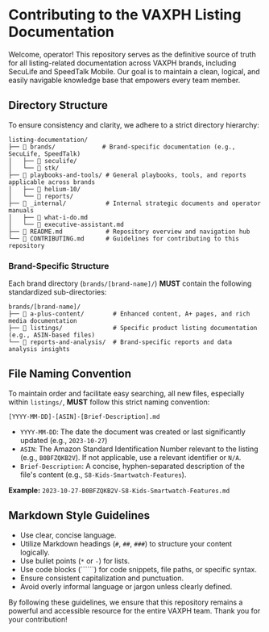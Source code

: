 # Contributing to the VAXPH Listing Documentation

Welcome, operator! This repository serves as the definitive source of truth for all listing-related documentation across VAXPH brands, including SecuLife and SpeedTalk Mobile. Our goal is to maintain a clean, logical, and easily navigable knowledge base that empowers every team member.

## Directory Structure

To ensure consistency and clarity, we adhere to a strict directory hierarchy:

```
listing-documentation/
├── 📂 brands/             # Brand-specific documentation (e.g., SecuLife, SpeedTalk)
│   ├── 📂 seculife/
│   └── 📂 stk/
├── 📂 playbooks-and-tools/ # General playbooks, tools, and reports applicable across brands
│   ├── 📂 helium-10/
│   └── 📂 reports/
├── 📂 _internal/           # Internal strategic documents and operator manuals
│   ├── 📄 what-i-do.md
│   └── 📄 executive-assistant.md
├── 📄 README.md            # Repository overview and navigation hub
└── 📄 CONTRIBUTING.md      # Guidelines for contributing to this repository
```

### Brand-Specific Structure

Each brand directory (`brands/[brand-name]/`) **MUST** contain the following standardized sub-directories:

```
brands/[brand-name]/
├── 📂 a-plus-content/        # Enhanced content, A+ pages, and rich media documentation
├── 📂 listings/              # Specific product listing documentation (e.g., ASIN-based files)
└── 📂 reports-and-analysis/  # Brand-specific reports and data analysis insights
```

## File Naming Convention

To maintain order and facilitate easy searching, all new files, especially within `listings/`, **MUST** follow this strict naming convention:

`[YYYY-MM-DD]-[ASIN]-[Brief-Description].md`

*   `YYYY-MM-DD`: The date the document was created or last significantly updated (e.g., `2023-10-27`)
*   `ASIN`: The Amazon Standard Identification Number relevant to the listing (e.g., `B0BFZQKB2V`). If not applicable, use a relevant identifier or `N/A`.
*   `Brief-Description`: A concise, hyphen-separated description of the file's content (e.g., `S8-Kids-Smartwatch-Features`).

**Example:** `2023-10-27-B0BFZQKB2V-S8-Kids-Smartwatch-Features.md`

## Markdown Style Guidelines

*   Use clear, concise language.
*   Utilize Markdown headings (`#`, `##`, `###`) to structure your content logically.
*   Use bullet points (`*` or `-`) for lists.
*   Use code blocks (``````) for code snippets, file paths, or specific syntax.
*   Ensure consistent capitalization and punctuation.
*   Avoid overly informal language or jargon unless clearly defined.

By following these guidelines, we ensure that this repository remains a powerful and accessible resource for the entire VAXPH team. Thank you for your contribution!